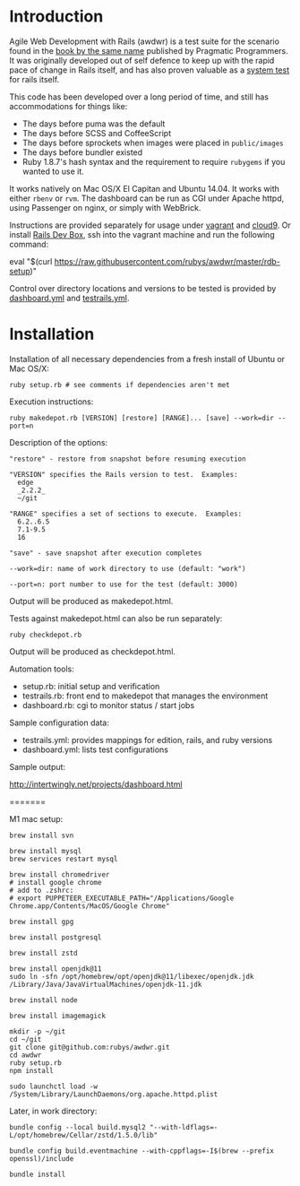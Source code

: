 Introduction
============

Agile Web Development with Rails (awdwr) is a test suite for the scenario
found in the
[book by the same name](https://pragprog.com/titles/rails4/agile-web-development-with-rails-4th-edition) published by Pragmatic Programmers.  It was originally developed out of self defence to keep up with the rapid pace of change in Rails itself, and has also proven valuable as a [system test](https://github.com/rails/rails/blob/master/RELEASING_RAILS.md#is-sam-ruby-happy--if-not-make-him-happy) for rails itself.

This code has been developed over a long period of time, and still has
accommodations for things like:

  * The days before puma was the default
  * The days before SCSS and CoffeeScript
  * The days before sprockets when images were placed in `public/images`
  * The days before bundler existed
  * Ruby 1.8.7's hash syntax and the requirement to require `rubygems` if
    you wanted to use it.

It works natively on Mac OS/X El Capitan and Ubuntu 14.04.  It works with
either `rbenv` or `rvm`.  The dashboard can be run as CGI under Apache httpd,
using Passenger on nginx, or simply with WebBrick.

Instructions are provided separately for usage under [vagrant](vagrant#readme)
and [cloud9](cloud9.md).  Or install 
[Rails Dev Box](https://github.com/rails/rails-dev-box#readme), ssh into the vagrant machine and run the following command:

  eval "$(curl https://raw.githubusercontent.com/rubys/awdwr/master/rdb-setup)"

Control over directory locations and versions to be tested is provided by
[dashboard.yml](dashboard.yml) and [testrails.yml](testrails.yml).

Installation
============

Installation of all necessary dependencies from a fresh install of Ubuntu or
Mac OS/X:
  
    ruby setup.rb # see comments if dependencies aren't met

Execution instructions:

    ruby makedepot.rb [VERSION] [restore] [RANGE]... [save] --work=dir --port=n

Description of the options:

    "restore" - restore from snapshot before resuming execution

    "VERSION" specifies the Rails version to test.  Examples:
      edge
      _2.2.2_
      ~/git

    "RANGE" specifies a set of sections to execute.  Examples:
      6.2..6.5
      7.1-9.5
      16

    "save" - save snapshot after execution completes

    --work=dir: name of work directory to use (default: "work")

    --port=n: port number to use for the test (default: 3000)

Output will be produced as makedepot.html.

Tests against makedepot.html can also be run separately:

    ruby checkdepot.rb

Output will be produced as checkdepot.html.

Automation tools:

  * setup.rb:     initial setup and verification
  * testrails.rb: front end to makedepot that manages the environment
  * dashboard.rb: cgi to monitor status / start jobs

Sample configuration data:

  * testrails.yml: provides mappings for edition, rails, and ruby versions
  * dashboard.yml: lists test configurations

Sample output:

  http://intertwingly.net/projects/dashboard.html

=======

M1 mac setup:

```
brew install svn

brew install mysql
brew services restart mysql

brew install chromedriver
# install google chrome
# add to .zshrc:
# export PUPPETEER_EXECUTABLE_PATH="/Applications/Google Chrome.app/Contents/MacOS/Google Chrome"

brew install gpg

brew install postgresql

brew install zstd

brew install openjdk@11
sudo ln -sfn /opt/homebrew/opt/openjdk@11/libexec/openjdk.jdk /Library/Java/JavaVirtualMachines/openjdk-11.jdk

brew install node

brew install imagemagick

mkdir -p ~/git
cd ~/git
git clone git@github.com:rubys/awdwr.git
cd awdwr
ruby setup.rb
npm install

sudo launchctl load -w /System/Library/LaunchDaemons/org.apache.httpd.plist
```

Later, in work directory:

```
bundle config --local build.mysql2 "--with-ldflags=-L/opt/homebrew/Cellar/zstd/1.5.0/lib"

bundle config build.eventmachine --with-cppflags=-I$(brew --prefix openssl)/include

bundle install
```
